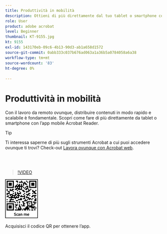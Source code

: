```yaml
---
title: Produttività in mobilità
description: Ottieni di più direttamente dal tuo tablet o smartphone con l'app mobile Acrobat Reader
role: User
product: adobe acrobat
level: Beginner
thumbnail: KT-9155.jpg
kt: 9155
exl-id: 143170eb-09c6-4b13-90d3-ab1a658d1572
source-git-commit: 0abb333c037b676ad063a1a36b5a0784058a6a38
workflow-type: tm+mt
source-wordcount: '83'
ht-degree: 0%

---
```


# Produttività in mobilità

Con il lavoro da remoto ovunque, distribuire contenuti in modo rapido e scalabile è fondamentale. Scopri come fare di più direttamente da tablet o smartphone con l’app mobile Acrobat Reader.

>[!TIP]
>
>Ti interessa saperne di più sugli strumenti Acrobat a cui puoi accedere ovunque ti trovi? Check-out [Lavora ovunque con Acrobat web](acrobatweb.md).

<br> 

>[!VIDEO](https://video.tv.adobe.com/v/337972?hidetitle=true)

![QR code](../assets/Acrobatqrcode.jpg)

Acquisisci il codice QR per ottenere l’app.
